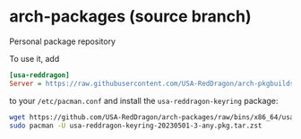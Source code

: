 # arch-packages (source branch)

Personal package repository

To use it, add

```ini
[usa-reddragon]
Server = https://raw.githubusercontent.com/USA-RedDragon/arch-pkgbuilds/bins/$arch
```

to your `/etc/pacman.conf` and install the `usa-reddragon-keyring` package:

```bash
wget https://github.com/USA-RedDragon/arch-packages/raw/bins/x86_64/usa-reddragon-keyring-20230501-3-any.pkg.tar.zst
sudo pacman -U usa-reddragon-keyring-20230501-3-any.pkg.tar.zst
```
